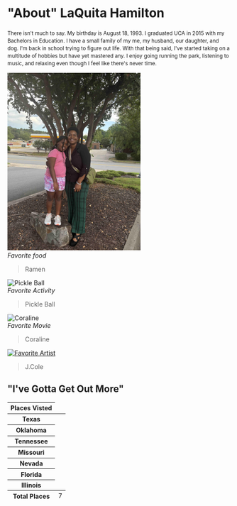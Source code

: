   
<html lang="en">
<h1> "About" LaQuita Hamilton </h1>
 <body>
    <div>
    <p>
    <p><small>There isn't much to say. My birthday is August 18, 1993. I graduated UCA in 2015 with my Bachelors in Education. I have a small family of my me, my husband, our daughter, and dog. I'm back in school trying to figure out life. With that being said, I've started taking on a multitude of hobbies but have yet mastered any. I enjoy going running the park, listening to music, and relaxing even though I feel like there's never time. </small></p>
    <div>
      
<div>
      <img src= "https://github.com/LaQuita501/Intro-Demo1/blob/main/Kenleigh%20and%20I.jpg" alt="LaKenleigh and I" width="300/>
      

    
<p>    
<h2>Favorites </h2>
 
 </p>    
<img src="https://japanalytic.com/wp-content/uploads/2016/07/ramen-2.jpg" alt="Ramen" width="300"/>
  <div>
<em> Favorite food </em>
  <blockquote>
    Ramen
  </blockquote>
  <div>
  <img src="https://pickleballpulse.com/wp-content/uploads/2019/10/what-are-the-rules-of-pickleball.jpg" alt="Pickle Ball" width="300"/>
  <div>
<em> Favorite Activity </em>
  <blockquote>
    Pickle Ball
  </blockquote>
  <div>
  <div>
  <img src="https://www.rotoscopers.com/wp-content/uploads/2018/04/coraline-1500x938.jpg" alt="Coraline" width="300"/>
  <div>
<em> Favorite Movie </em>
  <blockquote>
    Coraline
  </blockquote>
  <div>

<div>

[![Favorite Artist](https://img.youtube.com/vi/hvcFQ2gv0cJOugbo/0.jpg)](https://www.youtube.com/watch?v=rk7AHso6imo)
 <blockquote>
    J.Cole
  </blockquote>
<div>
  
  <p>
  <table>
  <h2>
    "I've Gotta Get Out More"
  </h2>
  <thead>
    <tr>
      <th scope="col">Places Visted</th>
    </tr>
  </thead>
  <tbody>
    <tr>
      <th scope="row">Texas</th>
    </tr>
    <tr>
      <th scope="row">Oklahoma</th>
    </tr>
    <tr>
      <th scope="row">Tennessee</th>
    </tr>
    <tr>
      <th scope="row">Missouri</th>
    </tr>
    <tr>
       <th scope="row">Nevada</th>
    <tr>
    <tr>
      <th scope="row">Florida</th>
    <tr>
    <tr>
      <th scope="row">Illinois</th>
    <tr>
  </tbody>
  <tfoot>
    <tr>
      <th scope="row" colspan="2">Total Places</th>
      <td>7</td>
    </tr>
  </tfoot>
</table>
<p>
<div>
<body>
</html>
